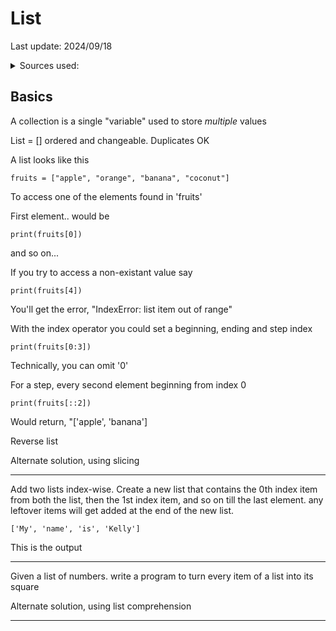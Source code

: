# List

Last update: 2024/09/18

<details><summary>Sources used:</summary>
[pynative](https://pynative.com/python-list-exercise-with-solutions/#h-exercise-1-reverse-a-list-in-python), [Bro Code](https://youtu.be/gOMW_n2-2Mw?si=IiLTo-hlEzSLWDEC)
</details>

## Basics

A collection is a single "variable" used to store *multiple* values

List = [] ordered and changeable. Duplicates OK

A list looks like this

	fruits = ["apple", "orange", "banana", "coconut"]

To access one of the elements found in 'fruits'

First element.. would be

	print(fruits[0])

and so on...

If you try to access a non-existant value say

	print(fruits[4])

You'll get the error, "IndexError: list item out of range"

With the index operator you could set a beginning, ending and step index

	print(fruits[0:3])

Technically, you can omit '0'

For a step, every second element beginning from index 0

	print(fruits[::2])

Would return, "['apple', 'banana']







Reverse list

<object data=".txt/reverse_list.txt" width="264px" height="60px"></object>

Alternate solution, using slicing

<object data=".txt/negative_slicing_list.txt" width="264px" height="60px"></object>

<hr>

Add two lists index-wise. Create a new list that contains the 0th index item from both the list, then the 1st index item, and so on till the last element. any leftover items will get added at the end of the new list.

<object data=".txt/cat_lists_index_wise.txt" width="360px" height="80px"></object>

	['My', 'name', 'is', 'Kelly']

This is the output

<hr>

Given a list of numbers. write a program to turn every item of a list into its square

<object data=".txt/list_to_square.txt" width="256px" height="100px"></object>

Alternate solution, using list comprehension

<object data=".txt/list_comprehension_square.txt" width="288px" height="60px"></object>

<hr>

<object data=".txt/cat_2_lists_in_following_order.txt" width="344px" height="80px"></object>
